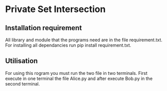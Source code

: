 # Private Set Intersection

## Installation requirement
All library and module that the programs need are in the file requirement.txt. For installing all dependancies run pip install requirement.txt.

## Utilisation
For using this rogram you must run the two file in two terminals. First execute in one terminal the file Alice.py and after execute Bob.py in the second terminal.
